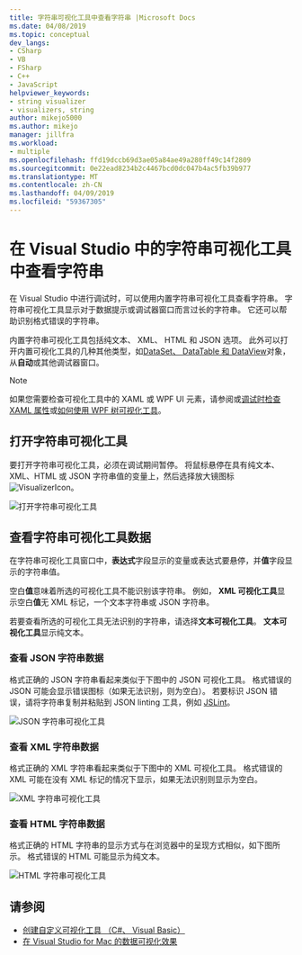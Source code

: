 ```yaml
---
title: 字符串可视化工具中查看字符串 |Microsoft Docs
ms.date: 04/08/2019
ms.topic: conceptual
dev_langs:
- CSharp
- VB
- FSharp
- C++
- JavaScript
helpviewer_keywords:
- string visualizer
- visualizers, string
author: mikejo5000
ms.author: mikejo
manager: jillfra
ms.workload:
- multiple
ms.openlocfilehash: ffd19dccb69d3ae05a84ae49a280ff49c14f2809
ms.sourcegitcommit: 0e22ead8234b2c4467bcd0dc047b4ac5fb39b977
ms.translationtype: MT
ms.contentlocale: zh-CN
ms.lasthandoff: 04/09/2019
ms.locfileid: "59367305"
---
```

# <a name="view-strings-in-a-string-visualizer-in-visual-studio"></a>在 Visual Studio 中的字符串可视化工具中查看字符串

在 Visual Studio 中进行调试时，可以使用内置字符串可视化工具查看字符串。 字符串可视化工具显示对于数据提示或调试器窗口而言过长的字符串。 它还可以帮助识别格式错误的字符串。

内置字符串可视化工具包括纯文本、 XML、 HTML 和 JSON 选项。 此外可以打开内置可视化工具的几种其他类型，如[DataSet、 DataTable 和 DataView](../debugger/dataset-visualizer-dialog-box.md)对象，从**自动**或其他调试器窗口。

> [!NOTE]
> 如果您需要检查可视化工具中的 XAML 或 WPF UI 元素，请参阅或[调试时检查 XAML 属性](../debugger/inspect-xaml-properties-while-debugging.md)或[如何使用 WPF 树可视化工具](../debugger/how-to-use-the-wpf-tree-visualizer.md)。

## <a name="open-a-string-visualizer"></a>打开字符串可视化工具

要打开字符串可视化工具，必须在调试期间暂停。 将鼠标悬停在具有纯文本、XML、HTML 或 JSON 字符串值的变量上，然后选择放大镜图标 ![VisualizerIcon](../debugger/media/dbg-tips-visualizer-icon.png "可视化工具图标")。

![打开字符串可视化工具](../debugger/media/dbg-tips-string-visualizers.png "打开字符串可视化工具")

## <a name="view-string-visualizer-data"></a>查看字符串可视化工具数据

在字符串可视化工具窗口中，**表达式**字段显示的变量或表达式要悬停，并**值**字段显示的字符串值。

空白**值**意味着所选的可视化工具不能识别该字符串。 例如， **XML 可视化工具**显示空白**值**无 XML 标记，一个文本字符串或 JSON 字符串。

若要查看所选的可视化工具无法识别的字符串，请选择**文本可视化工具**。 **文本可视化工具**显示纯文本。

### <a name="view-json-string-data"></a>查看 JSON 字符串数据

格式正确的 JSON 字符串看起来类似于下图中的 JSON 可视化工具。 格式错误的 JSON 可能会显示错误图标（如果无法识别，则为空白）。 若要标识 JSON 错误，请将字符串复制并粘贴到 JSON linting 工具，例如 [JSLint](https://www.jslint.com/)。

![JSON 字符串可视化工具](../debugger/media/dbg-tips-string-visualizer-json.png "JSON 字符串可视化工具")

### <a name="view-xml-string-data"></a>查看 XML 字符串数据

格式正确的 XML 字符串看起来类似于下图中的 XML 可视化工具。 格式错误的 XML 可能在没有 XML 标记的情况下显示，如果无法识别则显示为空白。

![XML 字符串可视化工具](../debugger/media/dbg-string-visualizers-xml.png "XML 字符串可视化工具")

### <a name="view-html-string-data"></a>查看 HTML 字符串数据

格式正确的 HTML 字符串的显示方式与在浏览器中的呈现方式相似，如下图所示。 格式错误的 HTML 可能显示为纯文本。

![HTML 字符串可视化工具](../debugger/media/dbg-string-visualizers-html.png "HTML 字符串可视化工具")

## <a name="see-also"></a>请参阅

- [创建自定义可视化工具 （C#、 Visual Basic）](../debugger/create-custom-visualizers-of-data.md)
- [在 Visual Studio for Mac 的数据可视化效果](/visualstudio/mac/data-visualizations)